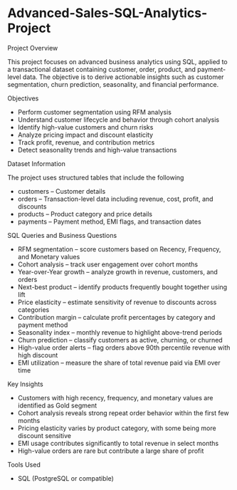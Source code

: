 # Advanced-Sales-SQL-Analytics-Project

Project Overview

This project focuses on advanced business analytics using SQL, applied to a transactional dataset containing customer, order, product, and payment-level data. The objective is to derive actionable insights such as customer segmentation, churn prediction, seasonality, and financial performance.

Objectives

- Perform customer segmentation using RFM analysis
- Understand customer lifecycle and behavior through cohort analysis
- Identify high-value customers and churn risks
- Analyze pricing impact and discount elasticity
- Track profit, revenue, and contribution metrics
- Detect seasonality trends and high-value transactions

Dataset Information

The project uses structured tables that include the following
- customers – Customer details
- orders – Transaction-level data including revenue, cost, profit, and discounts
- products – Product category and price details
- payments – Payment method, EMI flags, and transaction dates

SQL Queries and Business Questions

- RFM segmentation – score customers based on Recency, Frequency, and Monetary values
-  Cohort analysis – track user engagement over cohort months
- Year-over-Year growth – analyze growth in revenue, customers, and orders
-  Next-best product – identify products frequently bought together using lift  
-  Price elasticity – estimate sensitivity of revenue to discounts across categories  
-  Contribution margin – calculate profit percentages by category and payment method  
-  Seasonality index – monthly revenue to highlight above-trend periods  
-  Churn prediction – classify customers as active, churning, or churned  
-  High-value order alerts – flag orders above 90th percentile revenue with high discount  
- EMI utilization – measure the share of total revenue paid via EMI over time  

Key Insights

- Customers with high recency, frequency, and monetary values are identified as Gold segment  
- Cohort analysis reveals strong repeat order behavior within the first few months  
- Pricing elasticity varies by product category, with some being more discount sensitive  
- EMI usage contributes significantly to total revenue in select months  
- High-value orders are rare but contribute a large share of profit  

Tools Used

- SQL (PostgreSQL or compatible)


